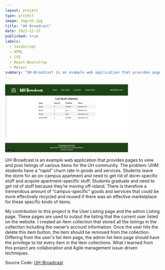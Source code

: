 ```yaml
---
layout: project
type: project
image: img/uh.jpg
title: "UH Broadcast"
date: 2022-12-13
published: true
labels:
  - JavaScript
  - HTML
  - CSS
  - React-Bootstrap
  - Meteor
summary: "UH-Broadcast is an example web application that provides pages to view and post listings of various items for the UH community."
---
```

<img width="400px" class="rounded float-start pe-4" src="../img/admin-list.png">

UH-Broadcast is an example web application that provides pages to view and post listings of various items for the UH community. The problem: UHM students have a “rapid” churn rate in goods and services. Students leave the dorm for an on-campus apartment and need to get rid of dorm-specific stuff and acquire apartment-specific stuff. Students graduate and need to get rid of stuff because they’re moving off-island. There is therefore a tremendous amount of “campus-specific” goods and services that could be more effectively recycled and reused if there was an effective marketplace for these specific kinds of items.

My contribution to this project is the User Listing page and the admin Listing page. These pages are used to output the listing that the current user listed on the website. I created an Item collection that stored all the listings in the collection including the owner’s account information. Once the user hits the delete this item button, the item should be removed from the collection. Differing from the user's list item page, the admin list item page should have the privilege to list every item in the item collections. What I learned from this project are collaboration and Agile management issue-driven techniques. 



Source Code: <a href="https://github.com/UH-Broadcast/BroadcastHosting"><i class="large github icon "></i>UH-Broadcast</a>
